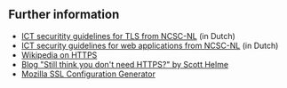 ## Further information
* [ICT securitity guidelines for TLS from NCSC-NL](https://www.ncsc.nl/actueel/whitepapers/ict-beveiligingsrichtlijnen-voor-transport-layer-security-tls.html) (in Dutch)
* [ICT security guidelines for web applications from NCSC-NL](https://www.ncsc.nl/actueel/whitepapers/ict-beveiligingsrichtlijnen-voor-webapplicaties.html) (in Dutch)
* [Wikipedia on HTTPS](https://en.wikipedia.org/wiki/HTTPS)
* [Blog "Still think you don't need HTTPS?" by Scott Helme](https://scotthelme.co.uk/still-think-you-dont-need-https/)
* [Mozilla SSL Configuration Generator](https://mozilla.github.io/server-side-tls/ssl-config-generator/)



